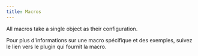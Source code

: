 ```yaml
---
title: Macros
---
```


<Note>All macros take a single object as their configuration. </Note>

<Tip>

Pour plus d'informations sur une macro spécifique et des exemples, suivez le lien vers le plugin qui fournit la macro.

</Tip>

<ReadMore root='reference/macros' title="List of macros" />

